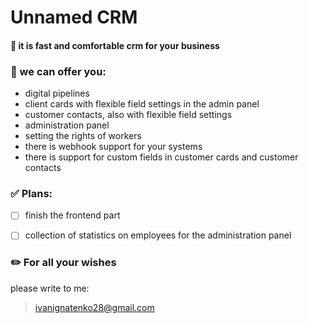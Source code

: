 # Unnamed CRM

#### 📌 it is fast and comfortable crm for your business

### 🤝 we can offer you:
- digital pipelines
- client cards with flexible field settings in the admin panel
- customer contacts, also with flexible field settings
- administration panel
- setting the rights of workers
- there is webhook support for your systems
- there is support for custom fields in customer cards and customer contacts

### ✅ Plans:

- [ ] finish the frontend part
- [ ] collection of statistics on employees for the administration panel


### ✏️ For all your wishes
please write to me:
>ivanignatenko28@gmail.com
